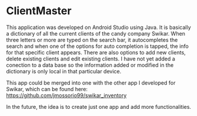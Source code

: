 # ClientMaster
This application was developed on Android Studio using Java. It is basically a dictionary of all the current clients of the candy company Swikar. When three letters or more
are typed on the search bar, it autocompletes the search and when one of the options for auto completion is tapped, the info for that specific client appears. There are
also options to add new clients, delete existing clients and edit existing clients. I have not yet added a conection to a data base so the information added or modified in
the dictionary is only local in that particular device.

This app could be merged into one with the other app I developed for Swikar, which can be found here: https://github.com/jmossorio99/swikar_inventory

In the future, the idea is to create just one app and add more functionalities.
